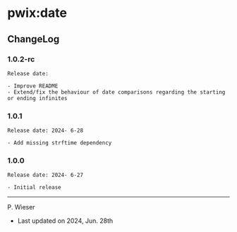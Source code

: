# pwix:date

## ChangeLog

### 1.0.2-rc

    Release date: 

    - Improve README
    - Extend/fix the behaviour of date comparisons regarding the starting or ending infinites

### 1.0.1

    Release date: 2024- 6-28

    - Add missing strftime dependency

### 1.0.0

    Release date: 2024- 6-27

    - Initial release

---
P. Wieser
- Last updated on 2024, Jun. 28th
